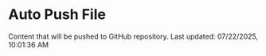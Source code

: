 # Auto Push File

Content that will be pushed to GitHub repository.
Last updated: 07/22/2025, 10:01:36 AM